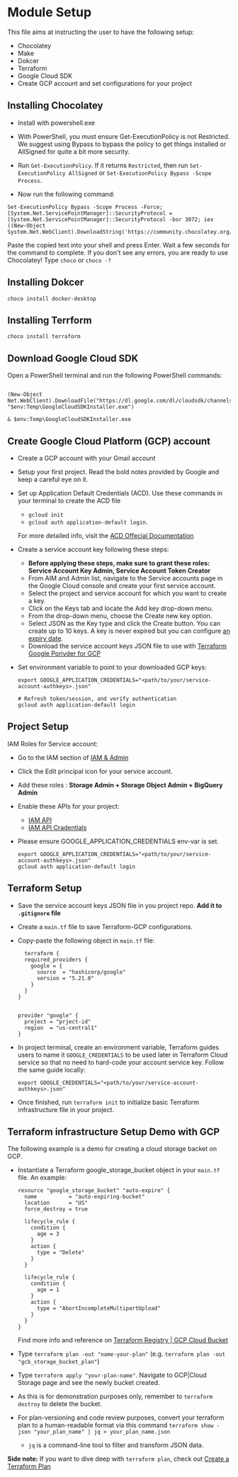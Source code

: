 # Module Setup

This file aims at instructing the user to have the following setup:

- Chocolatey
- Make
- Dokcer
- Terraform
- Google Cloud SDK
- Create GCP account and set configurations for your project

## Installing Chocolatey

- Install with powershell.exe

- With PowerShell, you must ensure Get-ExecutionPolicy is not Restricted. We suggest using Bypass to bypass the policy to get things installed or AllSigned for quite a bit more security.

- Run `Get-ExecutionPolicy`. If it returns `Restricted`, then run `Set-ExecutionPolicy AllSigned` or `Set-ExecutionPolicy Bypass -Scope Process`.

- Now run the following command:

```
Set-ExecutionPolicy Bypass -Scope Process -Force; [System.Net.ServicePointManager]::SecurityProtocol = [System.Net.ServicePointManager]::SecurityProtocol -bor 3072; iex ((New-Object System.Net.WebClient).DownloadString('https://community.chocolatey.org/install.ps1'))
```

Paste the copied text into your shell and press Enter.
Wait a few seconds for the command to complete.
If you don't see any errors, you are ready to use Chocolatey! Type `choco` or `choco -?`

## Installing Dokcer

`choco install docker-desktop`

## Installing Terrform

`choco install terraform`

## Download Google Cloud SDK

Open a PowerShell terminal and run the following PowerShell commands:

```

(New-Object Net.WebClient).DownloadFile("https://dl.google.com/dl/cloudsdk/channels/rapid/GoogleCloudSDKInstaller.exe", "$env:Temp\GoogleCloudSDKInstaller.exe")

& $env:Temp\GoogleCloudSDKInstaller.exe

```

## Create Google Cloud Platform (GCP) account

- Create a GCP account with your Gmail account
- Setup your first project. Read the bold notes provided by Google and keep a careful eye on it.
- Set up Application Default Credentials (ACD). Use these commands in your terminal to create the ACD file

  - `gcloud init`
  - `gcloud auth application-default login`.

  For more detailed info, visit the [ACD Offecial Documentation](https://cloud.google.com/docs/authentication/provide-credentials-adc?_gl=1*1bnte70*_ga*MTkyNzM4MTU5Ni4xNzA0MDMzOTc3*_ga_WH2QY8WWF5*MTcxMTA3NTEyMy4yNC4xLjE3MTEwNzk2NjguMC4wLjA.&_ga=2.15902966.-1927381596.1704033977)

- Create a service account key following these steps:

  - **Before applying these steps, make sure to grant these roles: Service Account Key Admin, Service Account Token Creator**
  - From AIM and Admin list, navigate to the Service accounts page in the Google Cloud console and create your first service account.
  - Select the project and service account for which you want to create a key.
  - Click on the Keys tab and locate the Add key drop-down menu.
  - From the drop-down menu, choose the Create new key option.
  - Select JSON as the Key type and click the Create button. You can create up to 10 keys. A key is never expired but you can configure [an expiry date](https://cloud.google.com/resource-manager/docs/resource-settings/overview#iam-serviceAccountKeyExpiry).
  - Download the service account keys JSON file to use with [Terraform Google Porivder for GCP](https://registry.terraform.io/providers/hashicorp/google/latest/docs/guides/provider_reference)

- Set environment variable to point to your downloaded GCP keys:

  ```
  export GOOGLE_APPLICATION_CREDENTIALS="<path/to/your/service-account-authkeys>.json"

  # Refresh token/session, and verify authentication
  gcloud auth application-default login
  ```

## Project Setup

IAM Roles for Service account:

- Go to the IAM section of [IAM & Admin](https://console.cloud.google.com/iam-admin/iam)

- Click the Edit principal icon for your service account.

- Add these roles : **Storage Admin + Storage Object Admin + BigQuery Admin**

- Enable these APIs for your project:

  - [IAM API](https://console.cloud.google.com/apis/library/iam.googleapis.com)
  - [IAM API Cradentials](https://console.cloud.google.com/apis/library/iamcredentials.googleapis.com)

- Please ensure GOOGLE_APPLICATION_CREDENTIALS env-var is set.

  ```
  export GOOGLE_APPLICATION_CREDENTIALS="<path/to/your/service-account-authkeys>.json"
  gcloud auth application-default login
  ```

## Terraform Setup

- Save the service account keys JSON file in you project repo. **Add it to `.gitignore` file**
- Create a `main.tf` file to save Terraform-GCP configurations.
- Copy-paste the following object in `main.tf` file:

  ```
    terraform {
    required_providers {
      google = {
        source  = "hashicorp/google"
        version = "5.21.0"
      }
    }
  }


  provider "google" {
    project = "prject-id"
    region  = "us-central1"
  }
  ```

- In project terminal, create an environment variable, Terraform guides users to name it `GOOGLE_CREDENTIALS` to be used later in Terraform Cloud service so that no need to hard-code your account service key. Follow the same guide locally:
  ```
  export GOOGLE_CREDENTIALS="<path/to/your/service-account-authkeys>.json"
  ```
- Once finished, run `terraform init` to initialize basic Terraform infrastructure file in your project.

## Terraform infrastructure Setup Demo with GCP

The following example is a demo for creating a cloud storage backet on GCP.

- Instantiate a Terraform google_storage_bucket object in your `main.tf` file. An example:

  ```
  resource "google_storage_bucket" "auto-expire" {
    name          = "auto-expiring-bucket"
    location      = "US"
    force_destroy = true

    lifecycle_rule {
      condition {
        age = 3
      }
      action {
        type = "Delete"
      }
    }

    lifecycle_rule {
      condition {
        age = 1
      }
      action {
        type = "AbortIncompleteMultipartUpload"
      }
    }
  }
  ```

  Find more info and reference on [Terraform Registry | GCP Cloud Bucket](https://registry.terraform.io/providers/hashicorp/google/latest/docs/resources/storage_bucket)

- Type `terraform plan -out "name-your-plan"` (e.g. `terraform plan -out "gcb_storage_bucket_plan"`)
- Type `terraform apply "your-plan-name"`. Navigate to GCP|Cloud Storage page and see the newly bucket created.
- As this is for demonstration purposes only, remember to `terraform destroy` to delete the bucket.
- For plan-versioning and code review purposes, convert your terraform plan to a human-readable format via this command `terraform show -json "your_plan_name" | jq > your_plan_name.json`
  - `jq` is a command-line tool to filter and transform JSON data.

**Side note:** If you want to dive deep with `terraform plan`, check out [Create a Terraform Plan](https://developer.hashicorp.com/terraform/tutorials/cli/plan)
